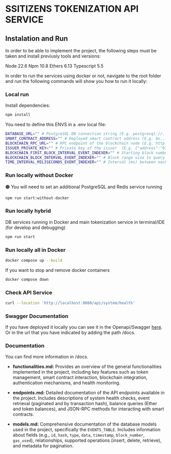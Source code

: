 # SSITIZENS TOKENIZATION API SERVICE

## Instalation and Run

In order to be able to implement the project, the following steps must be taken and install previusly tools and versions:

Node 22.6
Npm 10.8
Ethers 6.13
Typescript 5.5

In order to run the services using docker or not, navigate to the root folder and run the following commands will show you how to run it locally:

### Local run

Install dependencies:

```bash
npm install
```

You need to define this ENVS in a .env local file:
```bash
DATABASE_URL="" # PostgreSQL DB connection string (E.g. postgresql://...)
SMART_CONTRACT_ADDRESS="" # Deployed smart contract address (E.g. 0x...)
BLOCKCHAIN_RPC_URL="" # RPC endpoint of the blockchain node (E.g. http://...)
ISSUER_PRIVATE_KEY="" # Private key of the issuer  (E.g. {"address":"07...)
BLOCKCHAIN_FIRST_BLOCK_INTERVAL_EVENT_INDEXER="" # Starting block number for event indexer (E.g. 1000)
BLOCKCHAIN_BLOCK_INTERVAL_EVENT_INDEXER="" # Block range size to query each iteration (E.g. 10)
TIME_INTERVAL_MILISECONDS_EVENT_INDEXER="" # Interval (ms) between each polling loop (E.g. 5000)
```

### Run locally without Docker

🟠 You will need to set an additional PostgreSQL and Redis service running


```bash
npm run start:without-docker
```

### Run locally hybrid
DB services running in Docker and main tokenization service in terminal/IDE (for develop and debugging)


```bash
npm run start
```

### Run locally all in Docker

```bash
docker compose up --build
```


If you want to stop and remove docker containers

```bash
docker compose down
```

### Check API Service

```bash
curl --location 'http://localhost:8080/api/system/health'
```

### Swagger Documentation

If you have deployed it locally you can see it in the Openapi/Swagger [here](http://localhost:8080/docs/). Or in the url that you have indicated by adding the path /docs.


### Documentation

You can find more information in /docs.

- **functionalities.md:** Provides an overview of the general functionalities implemented in the project, including key features such as token management, smart contract interaction, blockchain integration, authentication mechanisms, and health monitoring.

- **endpoints.md:** Detailed documentation of the API endpoints available in the project. Includes descriptions of system health checks, event retrieval (paginated and by transaction hash), balance queries (Ether and token balances), and JSON-RPC methods for interacting with smart contracts.

- **models.md:** Comprehensive documentation of the database models used in the project, specifically the `EVENTS_TABLE`. Includes information about fields (e.g., `id`, `hash`, `type`, `data`, `timestamp`, `block_number`, `gas_used`), relationships, supported operations (insert, delete, retrieve), and metadata for pagination.